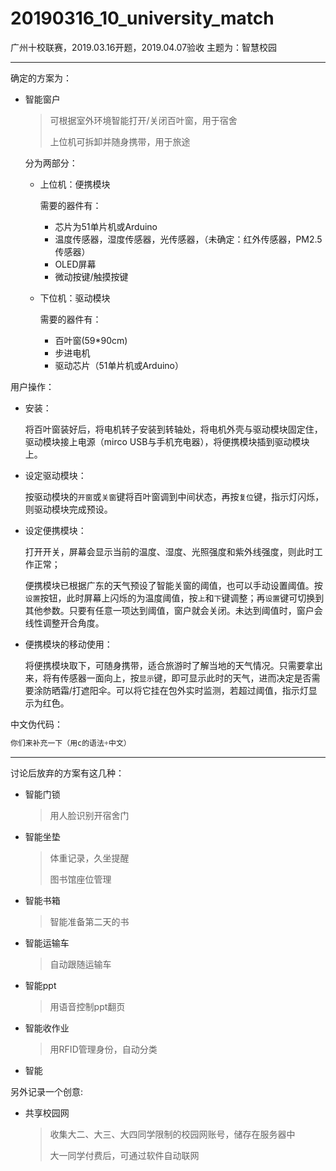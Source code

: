 # 20190316_10_university_match
广州十校联赛，2019.03.16开题，2019.04.07验收
主题为：智慧校园



---

确定的方案为：

* 智能窗户

  > 可根据室外环境智能打开/关闭百叶窗，用于宿舍
  >
  > 上位机可拆卸并随身携带，用于旅途

  分为两部分：

  * 上位机：便携模块

    需要的器件有：

    * 芯片为51单片机或Arduino
    * 温度传感器，湿度传感器，光传感器，（未确定：红外传感器，PM2.5传感器）
    * OLED屏幕
    * 微动按键/触摸按键

  * 下位机：驱动模块

    需要的器件有：

    * 百叶窗(59*90cm)
    * 步进电机
    * 驱动芯片（51单片机或Arduino）


用户操作：

* 安装：

  将百叶窗装好后，将电机转子安装到转轴处，将电机外壳与驱动模块固定住，驱动模块接上电源（mirco USB与手机充电器），将便携模块插到驱动模块上。

* 设定驱动模块：

  按驱动模块的`开窗`或`关窗`键将百叶窗调到中间状态，再按`复位`键，指示灯闪烁，则驱动模块完成预设。

* 设定便携模块：

  打开开关，屏幕会显示当前的温度、湿度、光照强度和紫外线强度，则此时工作正常；

  便携模块已根据广东的天气预设了智能关窗的阈值，也可以手动设置阈值。按`设置`按钮，此时屏幕上闪烁的为温度阈值，按`上`和`下`键调整；再`设置`键可切换到其他参数。只要有任意一项达到阈值，窗户就会关闭。未达到阈值时，窗户会线性调整开合角度。

* 便携模块的移动使用：

  将便携模块取下，可随身携带，适合旅游时了解当地的天气情况。只需要拿出来，将有传感器一面向上，按`显示`键，即可显示此时的天气，进而决定是否需要涂防晒霜/打遮阳伞。可以将它挂在包外实时监测，若超过阈值，指示灯显示为红色。

中文伪代码：

```c
你们来补充一下（用c的语法+中文）
```



---



讨论后放弃的方案有这几种：

* 智能门锁

  > 用人脸识别开宿舍门

* 智能坐垫

  > 体重记录，久坐提醒
  >
  > 图书馆座位管理
* 智能书箱

  >智能准备第二天的书
* 智能运输车

  >自动跟随运输车

* 智能ppt

  >用语音控制ppt翻页

* 智能收作业

  > 用RFID管理身份，自动分类

* 智能

另外记录一个创意: 

* 共享校园网

  > 收集大二、大三、大四同学限制的校园网账号，储存在服务器中
  >
  > 大一同学付费后，可通过软件自动联网